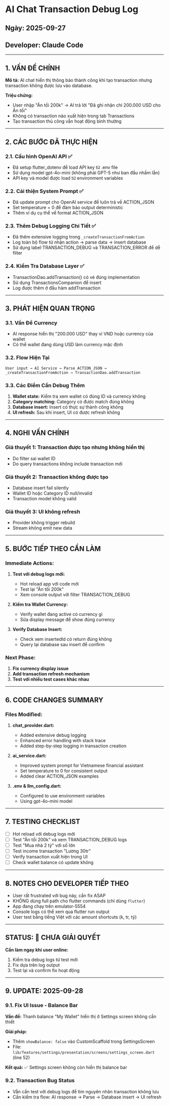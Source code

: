 # AI Chat Transaction Debug Log

## Ngày: 2025-09-27
## Developer: Claude Code

---

## 1. VẤN ĐỀ CHÍNH

**Mô tả:** AI chat hiển thị thông báo thành công khi tạo transaction nhưng transaction không được lưu vào database.

**Triệu chứng:**
- User nhập "Ăn tối 200k" → AI trả lời "Đã ghi nhận chi 200.000 USD cho Ăn tối"
- Không có transaction nào xuất hiện trong tab Transactions
- Tạo transaction thủ công vẫn hoạt động bình thường

---

## 2. CÁC BƯỚC ĐÃ THỰC HIỆN

### 2.1. Cấu hình OpenAI API ✅
- Đã setup flutter_dotenv để load API key từ .env file
- Sử dụng model gpt-4o-mini (không phải GPT-5 như ban đầu nhầm lẫn)
- API key và model được load từ environment variables

### 2.2. Cải thiện System Prompt ✅
- Đã update prompt cho OpenAI service để luôn trả về ACTION_JSON
- Set temperature = 0 để đảm bảo output deterministic
- Thêm ví dụ cụ thể về format ACTION_JSON

### 2.3. Thêm Debug Logging Chi Tiết ✅
- Đã thêm extensive logging trong `_createTransactionFromAction`
- Log toàn bộ flow từ nhận action → parse data → insert database
- Sử dụng label TRANSACTION_DEBUG và TRANSACTION_ERROR để dễ filter

### 2.4. Kiểm Tra Database Layer ✅
- TransactionDao.addTransaction() có vẻ đúng implementation
- Sử dụng TransactionsCompanion để insert
- Log được thêm ở đầu hàm addTransaction

---

## 3. PHÁT HIỆN QUAN TRỌNG

### 3.1. Vấn Đề Currency
- AI response hiển thị "200.000 USD" thay vì VND hoặc currency của wallet
- Có thể wallet đang dùng USD làm currency mặc định

### 3.2. Flow Hiện Tại
```
User input → AI Service → Parse ACTION_JSON → _createTransactionFromAction → TransactionDao.addTransaction
```

### 3.3. Các Điểm Cần Debug Thêm
1. **Wallet state:** Kiểm tra xem wallet có đúng ID và currency không
2. **Category matching:** Category có được match đúng không
3. **Database insert:** Insert có thực sự thành công không
4. **UI refresh:** Sau khi insert, UI có được refresh không

---

## 4. NGHI VẤN CHÍNH

### Giả thuyết 1: Transaction được tạo nhưng không hiển thị
- Do filter sai wallet ID
- Do query transactions không include transaction mới

### Giả thuyết 2: Transaction không được tạo
- Database insert fail silently
- Wallet ID hoặc Category ID null/invalid
- Transaction model không valid

### Giả thuyết 3: UI không refresh
- Provider không trigger rebuild
- Stream không emit new data

---

## 5. BƯỚC TIẾP THEO CẦN LÀM

### Immediate Actions:
1. **Test với debug logs mới:**
   - Hot reload app với code mới
   - Test lại "Ăn tối 200k"
   - Xem console output với filter TRANSACTION_DEBUG

2. **Kiểm tra Wallet Currency:**
   - Verify wallet đang active có currency gì
   - Sửa display message để show đúng currency

3. **Verify Database Insert:**
   - Check xem insertedId có return đúng không
   - Query lại database sau insert để confirm

### Next Phase:
1. **Fix currency display issue**
2. **Add transaction refresh mechanism**
3. **Test với nhiều test cases khác nhau**

---

## 6. CODE CHANGES SUMMARY

### Files Modified:
1. **chat_provider.dart:**
   - Added extensive debug logging
   - Enhanced error handling with stack trace
   - Added step-by-step logging in transaction creation

2. **ai_service.dart:**
   - Improved system prompt for Vietnamese financial assistant
   - Set temperature to 0 for consistent output
   - Added clear ACTION_JSON examples

3. **.env & llm_config.dart:**
   - Configured to use environment variables
   - Using gpt-4o-mini model

---

## 7. TESTING CHECKLIST

- [ ] Hot reload với debug logs mới
- [ ] Test "Ăn tối 200k" và xem TRANSACTION_DEBUG logs
- [ ] Test "Mua nhà 2 tỷ" với số lớn
- [ ] Test income transaction "Lương 30tr"
- [ ] Verify transaction xuất hiện trong UI
- [ ] Check wallet balance có update không

---

## 8. NOTES CHO DEVELOPER TIẾP THEO

- User rất frustrated với bug này, cần fix ASAP
- KHÔNG dùng full path cho flutter commands (chỉ dùng `flutter`)
- App đang chạy trên emulator-5554
- Console logs có thể xem qua flutter run output
- User test bằng tiếng Việt với các amount shortcuts (k, tr, tỷ)

---

## STATUS: 🔴 CHƯA GIẢI QUYẾT

**Cần làm ngay khi user online:**
1. Kiểm tra debug logs từ test mới
2. Fix dựa trên log output
3. Test lại và confirm fix hoạt động

---

## 9. UPDATE: 2025-09-28

### 9.1. Fix UI Issue - Balance Bar
**Vấn đề:** Thanh balance "My Wallet" hiển thị ở Settings screen không cần thiết

**Giải pháp:**
- Thêm `showBalance: false` vào CustomScaffold trong SettingsScreen
- File: `lib/features/settings/presentation/screens/settings_screen.dart` (line 52)

**Kết quả:** ✅ Settings screen không còn hiển thị balance bar

### 9.2. Transaction Bug Status
- Vẫn cần test với debug logs để tìm nguyên nhân transaction không lưu
- Cần kiểm tra flow: AI response → Parse → Database insert → UI refresh